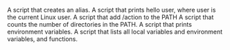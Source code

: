 A script that creates an alias.
A script that prints hello user, where user is the current Linux user.
A script that add /action to the PATH
A script that counts the number of directories in the PATH.
A script that prints environment variables.
A script that lists all local variables and environment variables, and functions.
